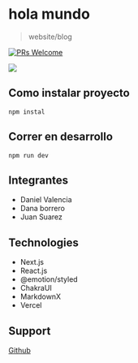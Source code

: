 # hola mundo

> website/blog

[![PRs Welcome](https://img.shields.io/badge/PRs-welcome-brightgreen.svg?style=flat-square)]()

![](https://pbs.twimg.com/media/FY1-1sMXwAARRdf.jpg)

## Como instalar proyecto

```shell
npm instal
```

## Correr en desarrollo

```shell
npm run dev
```

## Integrantes

- Daniel Valencia
- Dana borrero
- Juan Suarez


## Technologies

- Next.js
- React.js
- @emotion/styled
- ChakraUI
- MarkdownX
- Vercel

## Support

[Github](https://github.com/dalejandrov)
